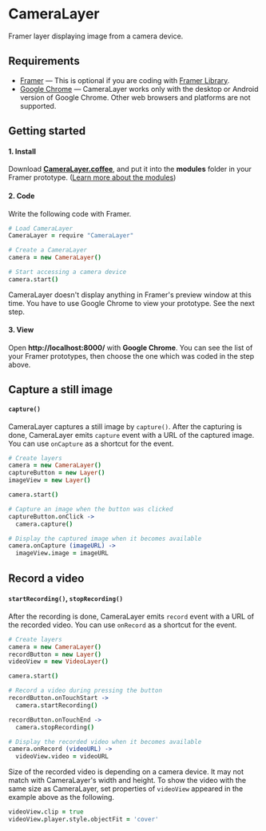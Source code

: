 CameraLayer
===========

Framer layer displaying image from a camera device.

Requirements
------------

- [Framer](https://framer.com/) — This is optional if you are coding with [Framer Library](https://github.com/koenbok/Framer).
- [Google Chrome](https://www.google.com/chrome) — CameraLayer works only with the desktop or Android version of Google Chrome. Other web browsers and platforms are not supported.

Getting started
---------------

#### 1. Install

Download **[CameraLayer.coffee](https://raw.githubusercontent.com/ktcy/CameraLayer/master/src/CameraLayer.coffee)**, and put it into the **modules** folder in your Framer prototype. ([Learn more about the modules](https://framer.com/docs/#modules.modules))

#### 2. Code

Write the following code with Framer.

```coffee
# Load CameraLayer
CameraLayer = require "CameraLayer"

# Create a CameraLayer
camera = new CameraLayer()

# Start accessing a camera device
camera.start()
```

CameraLayer doesn't display anything in Framer's preview window at this time. You have to use Google Chrome to view your prototype. See the next step.

#### 3. View

Open **http://localhost:8000/** with **Google Chrome**. You can see the list of your Framer prototypes, then choose the one which was coded in the step above.

Capture a still image
---------------------

#### `capture()`

CameraLayer captures a still image by `capture()`. After the capturing is done, CameraLayer emits `capture` event with a URL of the captured image. You can use `onCapture` as a shortcut for the event.

```coffee
# Create layers
camera = new CameraLayer()
captureButton = new Layer()
imageView = new Layer()

camera.start()

# Capture an image when the button was clicked
captureButton.onClick ->
  camera.capture()

# Display the captured image when it becomes available
camera.onCapture (imageURL) ->
  imageView.image = imageURL
```

Record a video
--------------

#### `startRecording()`, `stopRecording()`

After the recording is done, CameraLayer emits `record` event with a URL of the recorded video. You can use `onRecord` as a shortcut for the event.

```coffee
# Create layers
camera = new CameraLayer()
recordButton = new Layer()
videoView = new VideoLayer()

camera.start()

# Record a video during pressing the button
recordButton.onTouchStart ->
  camera.startRecording()

recordButton.onTouchEnd ->
  camera.stopRecording()

# Display the recorded video when it becomes available
camera.onRecord (videoURL) ->
  videoView.video = videoURL
```

Size of the recorded video is depending on a camera device. It may not match with CameraLayer's width and height. To show the video with the same size as CameraLayer, set properties of `videoView` appeared in the example above as the following.

```coffee
videoView.clip = true
videoView.player.style.objectFit = 'cover'
```
